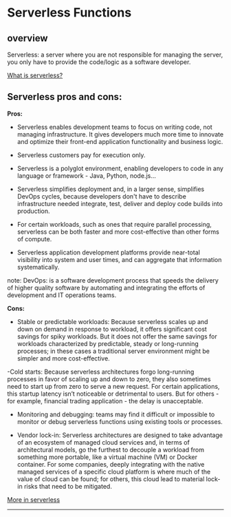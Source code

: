 # Serverless Functions

## overview
Serverless: a server where you are not responsible for managing the server, you only have to provide the code/logic as a software developer.

[What is serverless?](https://www.youtube.com/watch?v=vxJobGtqKVM&ab_channel=IBMTechnology)

## Serverless pros and cons:
**Pros:**
- Serverless enables development teams to focus on writing code, not managing infrastructure. It gives developers much more time to innovate and optimize their front-end application functionality and business logic.


-  Serverless customers pay for execution only.


-  Serverless is a polyglot environment, enabling developers to code in any language or framework - Java, Python, node.js...


-  Serverless simplifies deployment and, in a larger sense, simplifies DevOps cycles, because developers don't have to describe infrastructure needed integrate, test, deliver and deploy code builds into production.


- For certain workloads, such as ones that require parallel processing, serverless can be both faster and more cost-effective than other forms of compute.


- Serverless application development platforms provide near-total visibility into system and user times, and can aggregate that information systematically.



note: DevOps: is  a software development process that speeds the delivery of higher quality software by automating and integrating the efforts of development and IT operations teams.

**Cons:**
- Stable or predictable workloads: Because serverless scales up and down on demand in response to workload, it offers significant cost savings for spiky workloads. But it does not offer the same savings for workloads characterized by predictable, steady or long-running processes; in these cases a traditional server environment might be simpler and more cost-effective.

-Cold starts: Because serverless architectures forgo long-running processes in favor of scaling up and down to zero, they also sometimes need to start up from zero to serve a new request. For certain applications, this startup latency isn’t noticeable or detrimental to users. But for others - for example, financial trading application - the delay is unacceptable.

- Monitoring and debugging: teams may find it difficult or impossible to monitor or debug serverless functions using existing tools or processes.

- Vendor lock-in: Serverless architectures are designed to take advantage of an ecosystem of managed cloud services and, in terms of architectural models, go the furthest to decouple a workload from something more portable, like a virtual machine (VM) or Docker container. For some companies, deeply integrating with the native managed services of a specific cloud platform is where much of the value of cloud can be found; for others, this cloud lead to material lock-in risks that need to be mitigated.

[More in serverless](https://www.ibm.com/cloud/learn/serverless)
__________________________________________________________________________________

